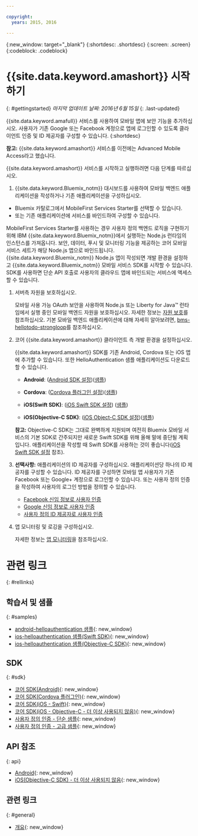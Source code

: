 ```yaml
---

copyright:
  years: 2015, 2016

---
```


{:new_window: target="_blank"}
{:shortdesc: .shortdesc}
{:screen: .screen}
{:codeblock: .codeblock}

# {{site.data.keyword.amashort}} 시작하기
{: #gettingstarted}
*마지막 업데이트 날짜: 2016년 6월 15일*
{: .last-updated}

{{site.data.keyword.amafull}} 서비스를 사용하여 모바일 앱에 보안 기능을 추가하십시오. 사용자가 기존 Google 또는 Facebook 계정으로 앱에 로그인할 수 있도록 클라이언트 인증 및 ID 제공자를 구성할 수 있습니다.
{:shortdesc}

**참고:** {{site.data.keyword.amashort}} 서비스를 이전에는 Advanced Mobile Access라고 했습니다.


{{site.data.keyword.amashort}} 서비스를 시작하고 실행하려면 다음 단계를 따르십시오.

1.  {{site.data.keyword.Bluemix_notm}} 대시보드를 사용하여 모바일 백엔드 애플리케이션을 작성하거나 기존 애플리케이션을 구성하십시오.
  - Bluemix 카탈로그에서 MobileFirst Services Starter를 선택할 수 있습니다.
  - 또는 기존 애플리케이션에 서비스를 바인드하여 구성할 수 있습니다.

   MobileFirst Services Starter를 사용하는 경우 사용자 정의 백엔드 로직을 구현하기 위해 IBM {{site.data.keyword.Bluemix_notm}}에서 실행하는 Node.js 런타임의 인스턴스를 가져옵니다. 보안, 데이터, 푸시 및 모니터링 기능을 제공하는 코어 모바일 서비스 세트가 해당 Node.js 앱으로 바인드됩니다. {{site.data.keyword.Bluemix_notm}} Node.js 앱이 작성되면 개발 환경을 설정하고 {{site.data.keyword.Bluemix_notm}} 모바일 서비스 SDK를 시작할 수 있습니다. SDK를 사용하면 단순 API 호출로 사용자의 클라우드 앱에 바인드되는 서비스에 액세스할 수 있습니다.
   
  
1. 서버측 자원을 보호하십시오. 

   모바일 사용 가능 OAuth 보안을 사용하여 Node.js 또는 Liberty for Java&trade; 런타임에서 실행 중인 모바일 백엔드 자원을 보호하십시오. 자세한 정보는 [자원 보호](protecting-resources.html)를 참조하십시오.
기본 모바일 백엔드 애플리케이션에 대해 자세히 알아보려면, [bms-hellotodo-strongloop](https://github.com/ibm-bluemix-mobile-services/bms-hellotodo-strongloop)를 참조하십시오. 

1. 코어 {{site.data.keyword.amashort}} 클라이언트 측 개발 환경을 설정하십시오. 

   {{site.data.keyword.amashort}} SDK를 기존 Android, Cordova 또는 iOS 앱에 추가할 수 있습니다. 또한 HelloAuthentication 샘플 애플리케이션도 다운로드할 수 있습니다.
   * **Android**: ([Android SDK 설정](getting-started-android.html))([샘플](https://github.com/ibm-bluemix-mobile-services/bms-samples-android-helloauthentication))
  
   * **Cordova**: ([Cordova 플러그인 설정](getting-started-cordova.html))([샘플](https://github.com/ibm-bluemix-mobile-services/bms-samples-cordova-helloauthentication))
  
   * **iOS(Swift SDK)**: ([iOS Swift SDK 설정](getting-started-ios-swift-sdk.html))
      ([샘플](https://github.com/ibm-bluemix-mobile-services/bms-samples-swift-helloauthentication))
  
   * **iOS(Objective-C SDK)**: ([iOS Object-C SDK 설정](getting-started-ios.html))([샘플](https://github.com/ibm-bluemix-mobile-services/bms-samples-ios-helloauthentication))
   
   **참고:** Objective-C SDK는 그대로 완벽하게 지원되며 여전히 Bluemix 모바일 서비스의 기본 SDK로 간주되지만 새로운 Swift SDK를 위해 올해 말에 중단될 계획입니다. 애플리케이션을 작성할 때 Swift SDK를 사용하는 것이 좋습니다([iOS Swift SDK 설정](getting-started-ios-swift-sdk.html) 참조).

1. **선택사항:** 애플리케이션의 ID 제공자를 구성하십시오. 애플리케이션당 하나의 ID 제공자를 구성할 수 있습니다. ID 제공자를 구성하면 모바일 앱 사용자가 기존 Facebook 또는 Google+ 계정으로 로그인할 수 있습니다. 또는 사용자 정의 인증을 작성하여 사용자의 로그인 방법을 정의할 수 있습니다.
   * [Facebook 신임 정보로 사용자 인증](facebook-auth-overview.html)
   * [Google 신임 정보로 사용자 인증](google-auth-overview.html)
   * [사용자 정의 ID 제공자로 사용자 인증](custom-auth.html)

1. 앱 모니터링 및 로깅을 구성하십시오. 

    자세한 정보는 [앱 모니터링](app-monitoring.html)을 참조하십시오.

# 관련 링크
{: #rellinks}

## 학습서 및 샘플
{: #samples}
* [android-helloauthentication 샘플](https://github.com/ibm-bluemix-mobile-services/bms-samples-android-helloauthentication){: new_window}
* [ios-helloauthentication 샘플(Swift SDK)](https://github.com/ibm-bluemix-mobile-services/bms-samples-swift-helloauthentication){: new_window}
* [ios-helloauthentication 샘플(Objective-C SDK)](https://github.com/ibm-bluemix-mobile-services/bms-samples-ios-helloauthentication){: new_window}

## SDK
{: #sdk}
* [코어 SDK(Android)](https://github.com/ibm-bluemix-mobile-services/bms-clientsdk-android-core){: new_window}
* [코어 SDK(Cordova 플러그인)](https://github.com/ibm-bluemix-mobile-services/bms-clientsdk-cordova-plugin-core){: new_window}
* [코어 SDK(iOS - Swift)](https://github.com/ibm-bluemix-mobile-services/bms-clientsdk-swift-core){: new_window}
* [코어 SDK(iOS - Objective-C - 더 이상 사용되지 않음)](https://hub.jazz.net/git/bluemixmobilesdk/imf-ios-sdk/archive?revstr=master){: new_window}
* [사용자 정의 인증 - 단순 샘플](https://github.com/ibm-bluemix-mobile-services/bms-mca-custom-identity-provider-sample){: new_window}
* [사용자 정의 인증 - 고급 샘플](https://github.com/ibm-bluemix-mobile-services/bms-mca-custom-identity-provider-with-user-management){: new_window}

## API 참조
{: api}
* [Android](https://console.{DomainName}/docs/api/content/api/mobilefirst/android/core-api-doc/overview-summary.html){: new_window}
* [iOS(Objective-C SDK) - 더 이상 사용되지 않음](https://console.{DomainName}/docs/api/content/api/mobilefirst/ios/IMFCore_api-doc/html/index.html){: new_window}


## 관련 링크
{: #general}
* [개요](overview.html){: new_window}
